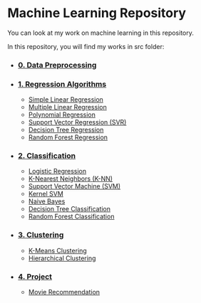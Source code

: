 # Machine Learning Repository

You can look at my work on machine learning in this repository.

In this repository, you will find my works in src folder:

* ### [0. Data Preprocessing](https://github.com/ugurcankok/Machine_Learning/tree/master/src/0.%20Data%20Preprocessing)
 
* ### [1. Regression Algorithms](https://github.com/ugurcankok/Machine_Learning/tree/master/src/1.%20Regression)

  * [Simple Linear Regression](https://github.com/ugurcankok/Machine_Learning/tree/master/src/1.%20Regression/1.%20Simple%20Linear%20Regression)
  * [Multiple Linear Regression](https://github.com/ugurcankok/Machine_Learning/tree/master/src/1.%20Regression/2.%20Multiple%20Linear%20Regression)
  * [Polynomial Regression](https://github.com/ugurcankok/Machine_Learning/tree/master/src/1.%20Regression/3.%20Polynomial%20Regression)
  * [Support Vector Regression (SVR)](https://github.com/ugurcankok/Machine_Learning/tree/master/src/1.%20Regression/4.%20Support%20Vector%20Regression%20(SVR))
  * [Decision Tree Regression](https://github.com/ugurcankok/Machine_Learning/tree/master/src/1.%20Regression/5.%20Decision%20Tree%20Regression)
  * [Random Forest Regression](https://github.com/ugurcankok/Machine_Learning/tree/master/src/1.%20Regression/6.%20Random%20Forest%20Regression)

* ### [2. Classification](https://github.com/ugurcankok/Machine_Learning/tree/master/src/2.%20Classification)

  * [Logistic Regression](https://github.com/ugurcankok/Machine_Learning/tree/master/src/2.%20Classification/1.%20Logistic%20Regression)
  * [K-Nearest Neighbors (K-NN)](https://github.com/ugurcankok/Machine_Learning/tree/master/src/2.%20Classification/2.%20K-Nearest%20Neighbors%20(K-NN))
  * [Support Vector Machine (SVM)](https://github.com/ugurcankok/Machine_Learning/tree/master/src/2.%20Classification/3.%20Support%20Vector%20Machine%20(SVM))
  * [Kernel SVM](https://github.com/ugurcankok/Machine_Learning/tree/master/src/2.%20Classification/4.%20Kernel%20SVM)
  * [Naive Bayes](https://github.com/ugurcankok/Machine_Learning/tree/master/src/2.%20Classification/5.%20Naive%20Bayes)
  * [Decision Tree Classification](https://github.com/ugurcankok/Machine_Learning/tree/master/src/2.%20Classification/6.%20Decision%20Tree%20Classification)
  * [Random Forest Classification](https://github.com/ugurcankok/Machine_Learning/tree/master/src/2.%20Classification/7.%20Random%20Forest%20Classification)

* ### [3. Clustering](https://github.com/ugurcankok/Machine_Learning/tree/master/src/3.%20Clustering)

  * [K-Means Clustering](https://github.com/ugurcankok/Machine_Learning/tree/master/src/3.%20Clustering/1.%20K-Means%20Clustering)
  * [Hierarchical Clustering](https://github.com/ugurcankok/Machine_Learning/tree/master/src/3.%20Clustering/2.%20Hierarchical%20Clustering)
  
* ### [4. Project](https://github.com/ugurcankok/Machine_Learning/tree/master/src/4.%20Project/Movie%20Recommendation)
  
  * [Movie Recommendation](https://github.com/ugurcankok/Machine_Learning/tree/master/src/4.%20Project/Movie%20Recommendation)
